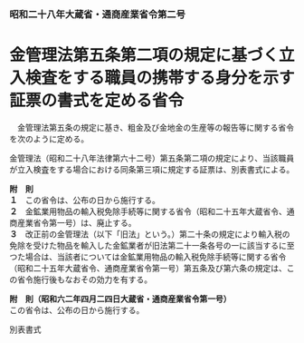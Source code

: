 ### 昭和二十八年大蔵省・通商産業省令第二号  
# 金管理法第五条第二項の規定に基づく立入検査をする職員の携帯する身分を示す証票の書式を定める省令  
　金管理法第五条の規定に基き、粗金及び金地金の生産等の報告等に関する省令を次のように定める。  
  
金管理法（昭和二十八年法律第六十二号）第五条第二項の規定により、当該職員が立入検査をする場合における同条第三項に規定する証票は、別表書式による。  
  
**附　則**  
**１**　この省令は、公布の日から施行する。  
**２**　金鉱業用物品の輸入税免除手続等に関する省令（昭和二十五年大蔵省令、通商産業省令第一号）は、廃止する。  
**３**　改正前の金管理法（以下「旧法」という。）第二十条の規定により輸入税の免除を受けた物品を輸入した金鉱業者が旧法第二十一条各号の一に該当するに至つた場合は、当該者については金鉱業用物品の輸入税免除手続等に関する省令（昭和二十五年大蔵省令、通商産業省令第一号）第五条及び第六条の規定は、この省令施行後もなおその効力を有する。  
  
**附　則（昭和六二年四月二四日大蔵省・通商産業省令第一号）**  
この省令は、公布の日から施行する。  
  
別表書式
          
        